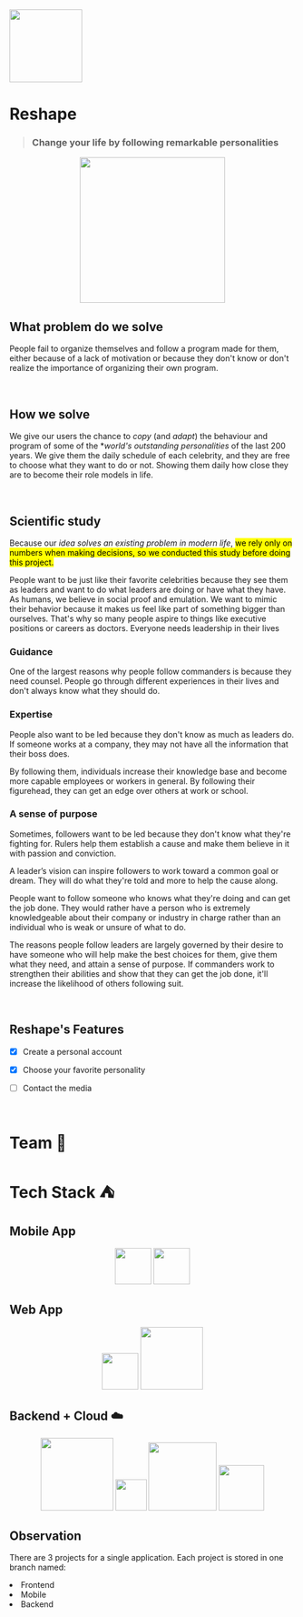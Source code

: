 &emsp;

<img src="https://zettabyte.wiki/v1/storage/buckets/6381f8869acf97dc6115/files/6381f8c40cd5796c0eb8/view?project=reshape_master&mode=admin" width="128">

# Reshape
> ### Change your life by following remarkable personalities
<p align="middle">
<img src="https://zettabyte.wiki/v1/storage/buckets/6381f8869acf97dc6115/files/6381fffb8a984c16b2ac/view?project=reshape_master&mode=admin" width="256">
</p>

## What problem do we solve
People fail to organize themselves and follow a program made for them, either because of a lack of motivation or because they don't know or don't realize the importance of organizing their own program.

&emsp;

## How we solve
We give our users the chance to *copy* (and *adapt*) the behaviour and program of some of the **world's outstanding personalities* of the last 200 years. We give them the daily schedule of each celebrity, and they are free to choose what they want to do or not. Showing them daily how close they are to become their role models in life.

&emsp;

## Scientific study
Because our *idea solves an existing problem in modern life*, <mark>we rely only on numbers when making decisions<mark>, so we conducted this study before doing this project.

People want to be just like their favorite celebrities because they see them as leaders and want to do what leaders are doing or have what they have. As humans, we believe in social proof and emulation. We want to mimic their behavior because it makes us feel like part of something bigger than ourselves. That's why so many people aspire to things like executive positions or careers as doctors. Everyone needs leadership in their lives

### Guidance

One of the largest reasons why people follow commanders is because they need counsel. People go through different experiences in their lives and don't always know what they should do.

### Expertise
People also want to be led because they don't know as much as leaders do. If someone works at a company, they may not have all the information that their boss does.

By following them, individuals increase their knowledge base and become more capable employees or workers in general. By following their figurehead, they can get an edge over others at work or school.

### A sense of purpose

Sometimes, followers want to be led because they don't know what they're fighting for. Rulers help them establish a cause and make them believe in it with passion and conviction.

A leader’s vision can inspire followers to work toward a common goal or dream. They will do what they're told and more to help the cause along.

People want to follow someone who knows what they're doing and can get the job done. They would rather have a person who is extremely knowledgeable about their company or industry in charge rather than an individual who is weak or unsure of what to do.

The reasons people follow leaders are largely governed by their desire to have someone who will help make the best choices for them, give them what they need, and attain a sense of purpose. If commanders work to strengthen their abilities and show that they can get the job done, it'll increase the likelihood of others following suit.

&emsp;

## Reshape's Features
- [x] Create a personal account
- [x] Choose your favorite personality
- [ ] Contact the media



&emsp;

# Team 🤿



# Tech Stack ⛺

## Mobile App
<p align="middle">
<img src="https://cdn-images-1.medium.com/max/1200/1*5-aoK8IBmXve5whBQM90GA.png" width="64"> <img src="https://avatars.githubusercontent.com/u/1609975?s=280&v=4" width="64">
</p>

## Web App
<p align="middle">
<img src="https://upload.wikimedia.org/wikipedia/commons/thumb/c/cf/Angular_full_color_logo.svg/1200px-Angular_full_color_logo.svg.png" width="64">
<img src="https://www.ankitweblogic.com/javascript/js_img/javascript.png" width="110">
</p>

## Backend + Cloud ☁️
<p align="middle">
<img src="https://www.developer-tech.com/wp-content/uploads/sites/3/2021/02/mongodb-atlas-google-cloud-partnership-nosql-databases-integrations-2.jpg" width="128">
<img src="https://upload.wikimedia.org/wikipedia/en/thumb/3/30/Java_programming_language_logo.svg/1200px-Java_programming_language_logo.svg.png" width="55">
<img src="https://miro.medium.com/max/1400/1*b_al7C5p26tbZG4sy-CWqw.png" width="120">
<img src="https://appwrite.io/images-ee/press/square-logo-pink.svg" width="80">
</p>

## Observation
There are 3 projects for a single application. Each project is stored in one branch named:
<li>Frontend</li>
<li>Mobile</li>
<li>Backend</li>
&emsp;
